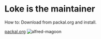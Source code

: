 # Loke is the maintainer

How to:
Download from packal.org and install.

[packal.org](http://www.packal.org/theme/magoon)
![alfred-magoon](https://i.imgur.com/nFoetN8.jpg)
